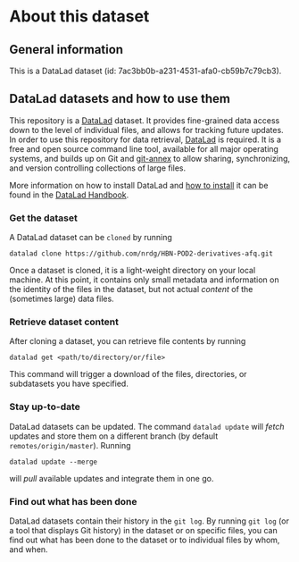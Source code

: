 # About this dataset

## General information

This is a DataLad dataset (id: 7ac3bb0b-a231-4531-afa0-cb59b7c79cb3).

## DataLad datasets and how to use them

This repository is a [DataLad](https://www.datalad.org/) dataset. It provides
fine-grained data access down to the level of individual files, and allows for
tracking future updates. In order to use this repository for data retrieval,
[DataLad](https://www.datalad.org/) is required. It is a free and open source
command line tool, available for all major operating systems, and builds up on
Git and [git-annex](https://git-annex.branchable.com/) to allow sharing,
synchronizing, and version controlling collections of large files.

More information on how to install DataLad and [how to install](http://handbook.datalad.org/en/latest/intro/installation.html)
it can be found in the [DataLad Handbook](https://handbook.datalad.org/en/latest/index.html).

### Get the dataset

A DataLad dataset can be `cloned` by running

```
datalad clone https://github.com/nrdg/HBN-POD2-derivatives-afq.git
```

Once a dataset is cloned, it is a light-weight directory on your local machine.
At this point, it contains only small metadata and information on the identity
of the files in the dataset, but not actual *content* of the (sometimes large)
data files.

### Retrieve dataset content

After cloning a dataset, you can retrieve file contents by running

```
datalad get <path/to/directory/or/file>
```

This command will trigger a download of the files, directories, or subdatasets
you have specified.

### Stay up-to-date

DataLad datasets can be updated. The command `datalad update` will *fetch*
updates and store them on a different branch (by default
`remotes/origin/master`). Running

```
datalad update --merge
```

will *pull* available updates and integrate them in one go.

### Find out what has been done

DataLad datasets contain their history in the ``git log``.  By running ``git
log`` (or a tool that displays Git history) in the dataset or on specific
files, you can find out what has been done to the dataset or to individual
files by whom, and when.
